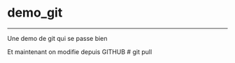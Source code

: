 # demo_git
----------

Une demo de git qui se passe bien

Et maintenant on modifie depuis GITHUB # git pull

